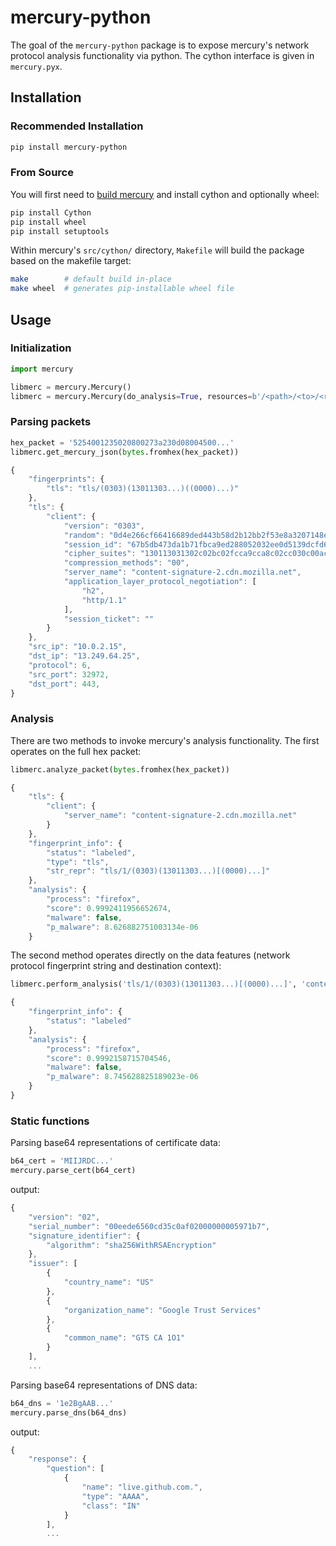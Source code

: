 # mercury-python

The goal of the `mercury-python` package is to expose mercury's network protocol analysis functionality via python. The cython interface is given in `mercury.pyx`.

## Installation

### Recommended Installation

```bash
pip install mercury-python
```

### From Source

You will first need to [build mercury](https://wwwin-github.cisco.com/network-intelligence/mercury-transition#building-and-installing-mercury)
and install cython and optionally wheel:

```bash
pip install Cython
pip install wheel
pip install setuptools
```

Within mercury's `src/cython/` directory, `Makefile` will build the package based on the makefile target:

```bash
make        # default build in-place
make wheel  # generates pip-installable wheel file
```

## Usage

### Initialization

```python
import mercury

libmerc = mercury.Mercury()                                                            # initialization for packet parsing
libmerc = mercury.Mercury(do_analysis=True, resources=b'/<path>/<to>/<resources.tgz>') # initialization for analysis
```

### Parsing packets

```python
hex_packet = '5254001235020800273a230d08004500...'
libmerc.get_mercury_json(bytes.fromhex(hex_packet))
```

```javascript
{
    "fingerprints": {
        "tls": "tls/(0303)(13011303...)((0000)...)"
    },
    "tls": {
        "client": {
            "version": "0303",
            "random": "0d4e266cf66416689ded443b58d2b12bb2f53e8a3207148e3c8f2be2476cbd24",
            "session_id": "67b5db473da1b71fbca9ed288052032ee0d5139dcfd6ea78b4436e509703c0e4",
            "cipher_suites": "130113031302c02bc02fcca9cca8c02cc030c00ac009c013c014009c009d002f0035000a",
            "compression_methods": "00",
            "server_name": "content-signature-2.cdn.mozilla.net",
            "application_layer_protocol_negotiation": [
                "h2",
                "http/1.1"
            ],
            "session_ticket": ""
        }
    },
    "src_ip": "10.0.2.15",
    "dst_ip": "13.249.64.25",
    "protocol": 6,
    "src_port": 32972,
    "dst_port": 443,
}
```


### Analysis

There are two methods to invoke mercury's analysis functionality. The first operates on the full hex packet:

```python
libmerc.analyze_packet(bytes.fromhex(hex_packet))
```

```javascript
{
    "tls": {
        "client": {
            "server_name": "content-signature-2.cdn.mozilla.net"
        }
    },
    "fingerprint_info": {
        "status": "labeled",
        "type": "tls",
        "str_repr": "tls/1/(0303)(13011303...)[(0000)...]"
    },
    "analysis": {
        "process": "firefox",
        "score": 0.9992411956652674,
        "malware": false,
        "p_malware": 8.626882751003134e-06
    }
```

The second method operates directly on the data features (network protocol fingerprint string and destination context):

```python
libmerc.perform_analysis('tls/1/(0303)(13011303...)[(0000)...]', 'content-signature-2.cdn.mozilla.net', '13.249.64.25', 443)
```

```javascript
{
    "fingerprint_info": {
        "status": "labeled"
    },
    "analysis": {
        "process": "firefox",
        "score": 0.9992158715704546,
        "malware": false,
        "p_malware": 8.745628825189023e-06
    }
}
```


### Static functions

Parsing base64 representations of certificate data:

```python
b64_cert = 'MIIJRDC...'
mercury.parse_cert(b64_cert)
```
output:
```javascript
{
    "version": "02",
    "serial_number": "00eede6560cd35c0af02000000005971b7",
    "signature_identifier": {
        "algorithm": "sha256WithRSAEncryption"
    },
    "issuer": [
        {
            "country_name": "US"
        },
        {
            "organization_name": "Google Trust Services"
        },
        {
            "common_name": "GTS CA 1O1"
        }
    ],
    ...
```

Parsing base64 representations of DNS data:

```python
b64_dns = '1e2BgAAB...'
mercury.parse_dns(b64_dns)
```
output:
```javascript
{
    "response": {
        "question": [
            {
                "name": "live.github.com.",
                "type": "AAAA",
                "class": "IN"
            }
        ],
        ...
```
